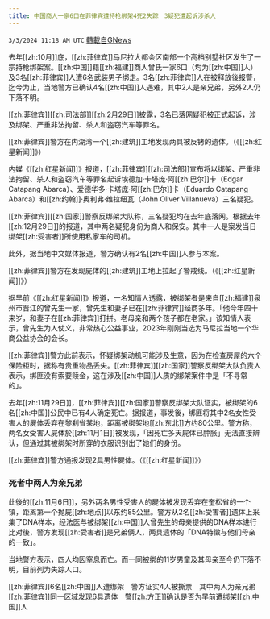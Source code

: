 ```yaml
---
title: 中国商人一家6口在菲律宾遭持枪绑架4死2失踪　3疑犯遭起诉涉杀人
---
```

`3/3/2024 11:18 AM UTC` [轉載自GNews](https://gnews.org/articles/2360873)

去年[[zh:10月]]底，[[zh:菲律宾]]马尼拉大都会区南部一个高档别墅社区发生了一宗持枪绑架案。[[zh:中国]]籍[[zh:福建]]商人曾氏一家6口（均为[[zh:中国]]人）及3名[[zh:菲律宾]]人遭6名武装男子绑走。3名[[zh:菲律宾]]人在被释放後报警，迄今为止，当地警方已确认4名[[zh:中国]]人遇难，其中2人是亲兄弟，另外2人仍下落不明。

[[zh:菲律宾]][[zh:司法部]][[zh:2月29日]]披露，3名已落网疑犯被正式起诉，涉及绑架、严重非法拘留、杀人和盗窃汽车等罪名。

[[zh:菲律宾]]警方在内湖湾一个[[zh:建筑]]工地发现两具被反铐的遗体。（《[[zh:红星新闻]]》）

内媒《[[zh:红星新闻]]》报道，[[zh:菲律宾]][[zh:司法部]]宣布将以绑架、严重非法拘留、杀人和盗窃汽车等罪名起诉埃德加·卡塔庞·阿[[zh:巴尔]]卡（Edgar Catapang Abarca）、爱德华多·卡塔庞·阿[[zh:巴尔]]卡（Eduardo Catapang Abarca）和[[zh:约翰]]·奥利弗·维拉纽瓦（John Oliver Villanueva）三名疑犯。

[[zh:菲律宾]][[zh:国家]]警察反绑架大队称，三名疑犯均在去年底落网。根据去年[[zh:12月29日]]的报道，其中两名疑犯身份为商人和保安。其中一人是案发当日绑架[[zh:受害者]]所使用私家车的司机。

此外，据当地中文媒体报道，警方确认有2名[[zh:中国]]人参与本案。

[[zh:菲律宾]]警方在发现屍体的[[zh:建筑]]工地上拉起了警戒线。（《[[zh:红星新闻]]》）

据早前《[[zh:红星新闻]]》报道，一名知情人透露，被绑架者是来自[[zh:福建]]泉州市晋江的曾先生一家，曾先生和妻子已在[[zh:菲律宾]]经商多年。「他今年四十来岁，和妻子在[[zh:菲律宾]]打拼。老母亲和两个孩子都在老家。」该知情人表示，曾先生为人仗义，非常热心公益事业，2023年刚刚当选为马尼拉当地一个华商公益协会的会长。

[[zh:菲律宾]]警方此前表示，怀疑绑架动机可能涉及生意，因为在检查房屋的六个保险柜时，据称有贵重物品丢失。[[zh:菲律宾]][[zh:国家]]警察反绑架大队负责人表示，绑匪没有索要赎金，这在涉及[[zh:中国]]人质的绑架案件中是「不寻常的」。

去年[[zh:11月29日]]，[[zh:菲律宾]][[zh:国家]]警察反绑架大队证实，被绑架的6名[[zh:中国]]公民中已有4人确定死亡。据报道，事发後，绑匪将其中2名女性受害人的屍体丢弃在黎刹省某地，距离被绑架地[[zh:东北]]方约80公里。警方称，两名女受害人屍体於[[zh:11月1日]]被发现，「因死亡多天屍体已肿胀」无法直接辨认，但通过其被绑架时所穿的衣服识别出了她们的身份。

[[zh:菲律宾]]警方通报发现2具男性屍体。（《[[zh:红星新闻]]》）

### **死者中两人为亲兄弟**

此後的[[zh:11月6日]]，另外两名男性受害人的屍体被发现丢弃在奎松省的一个镇，距离第一个抛屍[[zh:地点]]以东约85公里。警方从2名[[zh:受害者]]遗体上采集了DNA样本，经法医与被绑架[[zh:中国]]人曾先生的母亲提供的DNA样本进行比对後，警方发现[[zh:受害者]]是兄弟俩人，两具遗体的「DNA特徵与他们母亲的一致」。

当地警方表示，四人均因窒息而亡。而一同被绑的11岁男童及其母亲至今仍下落不明，目前列为失踪人口。

[[zh:菲律宾]]6名[[zh:中国]]人遭绑架　警方证实4人被撕票　其中两人为亲兄弟[[zh:菲律宾]]同一区域发现6具遗体　警[[zh:方正]]确认是否为早前遭绑架[[zh:中国]]人
